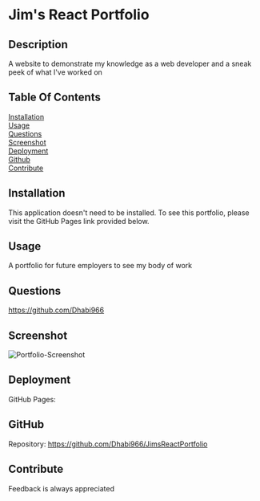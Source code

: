 # Jim's React Portfolio

## Description

A website to demonstrate my knowledge as a web developer and a sneak peek of what I've worked on

## Table Of Contents

[Installation](#installation) <br>
[Usage](#usage) <br>
[Questions](#questions) <br>
[Screenshot](#screenshot) <br>
[Deployment](#deployment) <br>
[Github](#github) <br>
[Contribute](#contribute) <br>

## Installation

This application doesn't need to be installed. To see this portfolio, please visit the GitHub Pages link provided below.

## Usage

A portfolio for future employers to see my body of work

## Questions

https://github.com/Dhabi966


## Screenshot
![Portfolio-Screenshot](https://user-images.githubusercontent.com/108851005/208034313-5a56a0be-70b8-4d02-a2e3-86b72ae8b122.png)

## Deployment
GitHub Pages: 
## GitHub
Repository: https://github.com/Dhabi966/JimsReactPortfolio

## Contribute
Feedback is always appreciated

